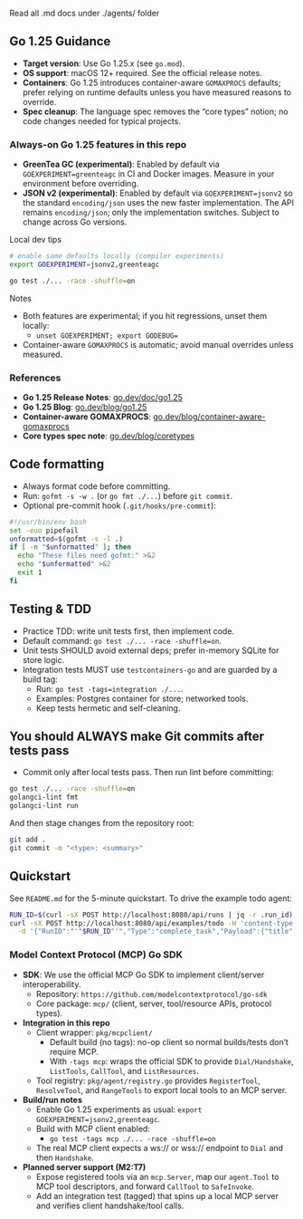 Read all .md docs under ./agents/ folder

## Go 1.25 Guidance

- **Target version**: Use Go 1.25.x (see `go.mod`).
- **OS support**: macOS 12+ required. See the official release notes.
- **Containers**: Go 1.25 introduces container-aware `GOMAXPROCS` defaults; prefer relying on runtime defaults unless you have measured reasons to override.
- **Spec cleanup**: The language spec removes the “core types” notion; no code changes needed for typical projects.

### Always-on Go 1.25 features in this repo

- **GreenTea GC (experimental)**: Enabled by default via `GOEXPERIMENT=greenteagc` in CI and Docker images. Measure in your environment before overriding.
- **JSON v2 (experimental)**: Enabled by default via `GOEXPERIMENT=jsonv2` so the standard `encoding/json` uses the new faster implementation. The API remains `encoding/json`; only the implementation switches. Subject to change across Go versions.

Local dev tips

```bash
# enable same defaults locally (compiler experiments)
export GOEXPERIMENT=jsonv2,greenteagc

go test ./... -race -shuffle=on
```

Notes
- Both features are experimental; if you hit regressions, unset them locally:
  - `unset GOEXPERIMENT; export GODEBUG=`
- Container-aware `GOMAXPROCS` is automatic; avoid manual overrides unless measured.

### References
- **Go 1.25 Release Notes**: [go.dev/doc/go1.25](https://go.dev/doc/go1.25)
- **Go 1.25 Blog**: [go.dev/blog/go1.25](https://go.dev/blog/go1.25)
- **Container-aware GOMAXPROCS**: [go.dev/blog/container-aware-gomaxprocs](https://go.dev/blog/container-aware-gomaxprocs)
- **Core types spec note**: [go.dev/blog/coretypes](https://go.dev/blog/coretypes)

## Code formatting

- Always format code before committing.
- Run: `gofmt -s -w .` (or `go fmt ./...`) before `git commit`.
- Optional pre-commit hook (`.git/hooks/pre-commit`):

```bash
#!/usr/bin/env bash
set -euo pipefail
unformatted=$(gofmt -s -l .)
if [ -n "$unformatted" ]; then
  echo "These files need gofmt:" >&2
  echo "$unformatted" >&2
  exit 1
fi
```

## Testing & TDD

- Practice TDD: write unit tests first, then implement code.
- Default command: `go test ./... -race -shuffle=on`.
- Unit tests SHOULD avoid external deps; prefer in-memory SQLite for store logic.
- Integration tests MUST use `testcontainers-go` and are guarded by a build tag:
  - Run: `go test -tags=integration ./...`.
  - Examples: Postgres container for store; networked tools.
  - Keep tests hermetic and self-cleaning.

## You should ALWAYS make Git commits after tests pass

- Commit only after local tests pass. Then run lint before committing:

```bash
go test ./... -race -shuffle=on
golangci-lint fmt
golangci-lint run
```

And then stage changes from the repository root:
```bash
git add .
git commit -m "<type>: <summary>"
```

## Quickstart

See `README.md` for the 5-minute quickstart. To drive the example todo agent:

```bash
RUN_ID=$(curl -sX POST http://localhost:8080/api/runs | jq -r .run_id)
curl -sX POST http://localhost:8080/api/examples/todo -H 'content-type: application/json' \
  -d '{"RunID":"'"$RUN_ID"'","Type":"complete_task","Payload":{"title":"demo"}}'
```

### Model Context Protocol (MCP) Go SDK

- **SDK**: We use the official MCP Go SDK to implement client/server interoperability.
  - Repository: `https://github.com/modelcontextprotocol/go-sdk`
  - Core package: `mcp/` (client, server, tool/resource APIs, protocol types).
- **Integration in this repo**
  - Client wrapper: `pkg/mcpclient/`
    - Default build (no tags): no-op client so normal builds/tests don’t require MCP.
    - With `-tags mcp`: wraps the official SDK to provide `Dial/Handshake`, `ListTools`, `CallTool`, and `ListResources`.
  - Tool registry: `pkg/agent/registry.go` provides `RegisterTool`, `ResolveTool`, and `RangeTools` to export local tools to an MCP server.
- **Build/run notes**
  - Enable Go 1.25 experiments as usual: `export GOEXPERIMENT=jsonv2,greenteagc`.
  - Build with MCP client enabled:
    - `go test -tags mcp ./... -race -shuffle=on`
  - The real MCP client expects a ws:// or wss:// endpoint to `Dial` and then `Handshake`.
- **Planned server support (M2:T7)**
  - Expose registered tools via an `mcp.Server`, map our `agent.Tool` to MCP tool descriptors, and forward `CallTool` to `SafeInvoke`.
  - Add an integration test (tagged) that spins up a local MCP server and verifies client handshake/tool calls.
